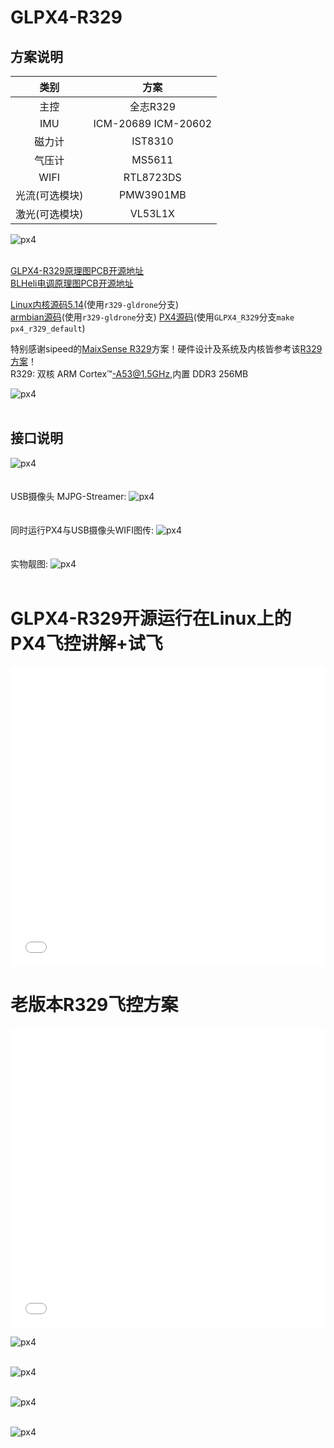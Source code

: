# GLPX4-R329

## 方案说明  
| 类别 | 方案 |
|:-----:|:-----:|
| 主控 | 全志R329 |
| IMU | ICM-20689 ICM-20602 |
| 磁力计 | IST8310 |
| 气压计 | MS5611 |
| WIFI | RTL8723DS |
| 光流(可选模块) | PMW3901MB |
| 激光(可选模块) | VL53L1X |  
    
![px4](img/GLPX4-R329.png)  
<br />  

[GLPX4-R329原理图PCB开源地址](https://oshwhub.com/guanglun/gldrone_px4_r329)  
[BLHeli电调原理图PCB开源地址](https://oshwhub.com/guanglun/gldrone_blheli_esc)  

[Linux内核源码5.14](https://github.com/guanglun/linux)(使用`r329-gldrone`分支)  
[armbian源码](https://github.com/guanglun/gldrone-r329-armbian)(使用`r329-gldrone`分支) 
[PX4源码](https://github.com/guanglun/PX4-Autopilot)(使用`GLPX4_R329`分支`make px4_r329_default`) 

特别感谢sipeed的[MaixSense R329](https://wiki.sipeed.com/hardware/zh/maixII/M2A/maixsense.html)方案！硬件设计及系统及内核皆参考该[R329方案](https://dl.sipeed.com/shareURL/MaixII/MaixII-A)！  
R329: 双核 ARM Cortex™-A53@1.5GHz,内置 DDR3 256MB  

![px4](img/R329_1.png)  
<br />  

## 接口说明 
![px4](img/GLPX4-R329-pinout.png)  
<br />  
USB摄像头 MJPG-Streamer:
![px4](img/MJPG-Streamer.png)  
<br />  
同时运行PX4与USB摄像头WIFI图传:
![px4](img/htop.png)  
<br />  
实物靓图:
![px4](img/gl4.jpg)  
<br />  

# GLPX4-R329开源运行在Linux上的PX4飞控讲解+试飞  
<iframe height="480" width="100%" src="//player.bilibili.com/player.html?aid=731132099&bvid=BV1UD4y1C7Jm&cid=851814471&page=1" scrolling="no" border="0" frameborder="no" framespacing="0" allowfullscreen="true"> </iframe>  
<br />  

# 老版本R329飞控方案  
<iframe height="480" width="100%" src="//player.bilibili.com/player.html?aid=847546378&bvid=BV1UL4y1a76o&cid=394305751&page=1" scrolling="no" border="0" frameborder="no" framespacing="0" allowfullscreen="true"> </iframe>  
<br />  

![px4](../px4/img/px4_2.jpg)  
<br />  

![px4](../px4/img/px4_4.jpg)  
<br />  

![px4](../px4/img/px4_5.jpg)  
<br />  

![px4](../px4/img/px4_6.jpg)  
<br />  
